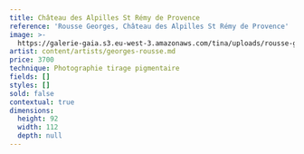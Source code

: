 ```yaml
---
title: Château des Alpilles St Rémy de Provence
reference: 'Rousse Georges, Château des Alpilles St Rémy de Provence'
image: >-
  https://galerie-gaia.s3.eu-west-3.amazonaws.com/tina/uploads/rousse-georges/galerie-gaia-georges-rousse_chateau-des-alpilles-saint-remy-_2010-2019_galerie-catherine-putman-1.jpeg
artist: content/artists/georges-rousse.md
price: 3700
technique: Photographie tirage pigmentaire
fields: []
styles: []
sold: false
contextual: true
dimensions:
  height: 92
  width: 112
  depth: null
---
```


